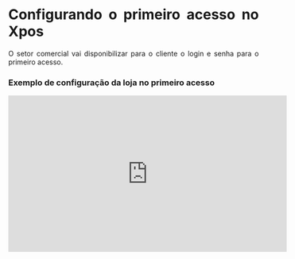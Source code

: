 <style>
  body {
    text-align: justify;
  }
</style>

# **Configurando o primeiro acesso no Xpos**

O setor comercial vai disponibilizar para o cliente o login e senha para o primeiro acesso.

### Exemplo de configuração da loja no primeiro acesso

<iframe width="560" height="315" src="https://www.youtube.com/embed/_YJKqKOIko4?si=8N2qv7NcITZsClAe" title="YouTube video player" frameborder="0" allow="accelerometer; autoplay; clipboard-write; encrypted-media; gyroscope; picture-in-picture; web-share" allowfullscreen></iframe>